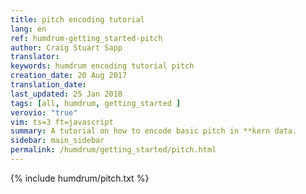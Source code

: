 ```yaml
---
title: pitch encoding tutorial
lang: en
ref: humdrum-getting_started-pitch
author: Craig Stuart Sapp
translator: 
keywords: humdrum encoding tutorial pitch
creation_date: 20 Aug 2017
translation_date: 
last_updated: 25 Jan 2018
tags: [all, humdrum, getting_started ]
verovio: "true"
vim: ts=3 ft=javascript
summary: A tutorial on how to encode basic pitch in **kern data.
sidebar: main_sidebar
permalink: /humdrum/getting_started/pitch.html
---
```


{% include humdrum/pitch.txt %}

